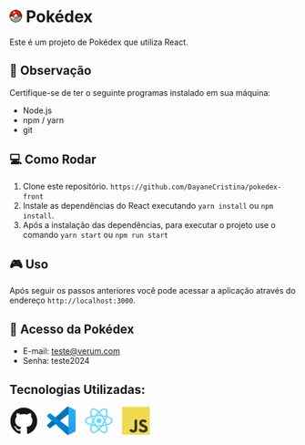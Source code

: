 # ![alt text](pokeball-rotate.png) Pokédex

Este é um projeto de Pokédex que utiliza React.

## 🧐 Observação 

Certifique-se de ter o seguinte programas instalado em sua máquina:
- Node.js
- npm / yarn
- git

## 💻 Como Rodar

1. Clone este repositório.
  `https://github.com/DayaneCristina/pokedex-front`
2. Instale as dependências do React executando `yarn install` ou `npm install`.
3. Após a instalação das dependências, para executar o projeto use o comando `yarn start` ou `npm run start`

## 🎮 Uso
Após seguir os passos anteriores você pode acessar a aplicação através do endereço `http://localhost:3000`.

## 📢 Acesso da Pokédex
- E-mail: teste@verum.com
- Senha: teste2024

## **Tecnologias Utilizadas:**

<div style="display: inline_block">
  <img align="center" alt="icone-github" height="50" src="https://github.com/devicons/devicon/blob/master/icons/github/github-original.svg">
  &nbsp;&nbsp;
    <img align="center" alt="icone-vs-code" height="50" src="https://github.com/devicons/devicon/blob/master/icons/vscode/vscode-original.svg">
  &nbsp;&nbsp;
    <img align="center" alt="icone-react" height="50" src="https://github.com/devicons/devicon/blob/master/icons/react/react-original.svg">
  &nbsp;&nbsp;
    <img align="center" alt="icone-javascript" height="50" src="https://github.com/devicons/devicon/blob/master/icons/javascript/javascript-original.svg">
  &nbsp;&nbsp;
</div>